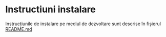 # Instructiuni instalare

Instrucțiunile de instalare pe mediul de dezvoltare sunt descrise în fișierul [README.md](https://github.com/webtech-superheroes/webtech-hub/blob/master/README.md)
